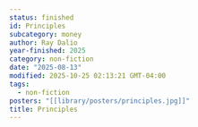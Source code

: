 ```yaml
---
status: finished
id: Principles
subcategory: money
author: Ray Dalio
year-finished: 2025
category: non-fiction
date: "2025-08-13"
modified: 2025-10-25 02:13:21 GMT-04:00
tags:
  - non-fiction
posters: "[[library/posters/principles.jpg]]"
title: Principles
---
```

